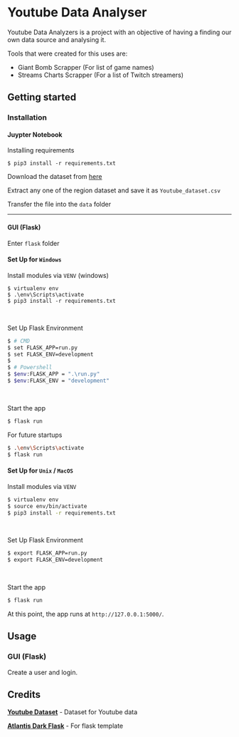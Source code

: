 # Youtube Data Analyser
Youtube Data Analyzers is a project with an objective of having a finding our own data source and analysing it.

Tools that were created for this uses are:
- Giant Bomb Scrapper (For list of game names)
- Streams Charts Scrapper (For a list of Twitch streamers)

## Getting started

### Installation
#### Juypter Notebook
Installing requirements
```
$ pip3 install -r requirements.txt
```

Download the dataset from [here](https://www.kaggle.com/datasets/rsrishav/youtube-trending-video-dataset)

Extract any one of the region dataset and save it as `Youtube_dataset.csv`

Transfer the file into the `data` folder

---

#### GUI (Flask)
Enter `flask` folder

#### Set Up for `Windows` 
Install modules via `VENV` (windows) 
```
$ virtualenv env
$ .\env\Scripts\activate
$ pip3 install -r requirements.txt
```
<br />

Set Up Flask Environment
```bash
$ # CMD 
$ set FLASK_APP=run.py
$ set FLASK_ENV=development
$
$ # Powershell
$ $env:FLASK_APP = ".\run.py"
$ $env:FLASK_ENV = "development"
```
<br />

Start the app
```bash
$ flask run
```

For future startups
```bash
$ .\env\Scripts\activate
$ flask run
```


#### Set Up for `Unix` / `MacOS` 
Install modules via `VENV`  

```bash
$ virtualenv env
$ source env/bin/activate
$ pip3 install -r requirements.txt
```
<br />

Set Up Flask Environment

```bash
$ export FLASK_APP=run.py
$ export FLASK_ENV=development
```
<br />

Start the app

```bash
$ flask run
```

At this point, the app runs at `http://127.0.0.1:5000/`. 
<br />

## Usage
### GUI (Flask)
Create a user and login.

## Credits
[__Youtube Dataset__](https://www.kaggle.com/datasets/rsrishav/youtube-trending-video-dataset) - Dataset for Youtube data

[__Atlantis Dark Flask__](https://github.com/app-generator/flask-atlantis-dark) - For flask template